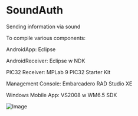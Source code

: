 SoundAuth
=========

Sending information via sound

To compile various components:

AndroidApp: Eclipse

AndroidReceiver: Eclipse w NDK

PIC32 Receiver: MPLab 9 PIC32 Starter Kit

Management Console: Embarcadero RAD Studio XE

Windows Mobile App: VS2008 w WM6.5 SDK

![Image](http://1-dot-airy-runway-260.appspot.com/servimg?id=a)